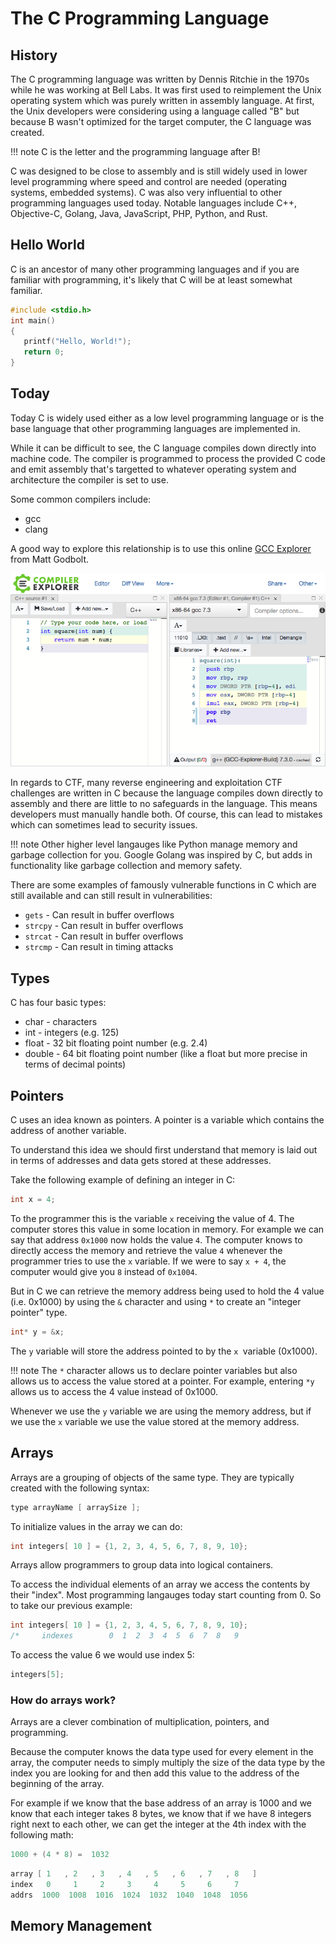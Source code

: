 # The C Programming Language

## History

The C programming language was written by Dennis Ritchie in the 1970s while he was working at Bell Labs. It was first used to reimplement the Unix operating system which was purely written in assembly language. At first, the Unix developers were considering using a language called "B" but because B wasn't optimized for the target computer, the C language was created.

!!! note
    C is the letter and the programming language after B!

C was designed to be close to assembly and is still widely used in lower level programming where speed and control are needed (operating systems, embedded systems). C was also very influential to other programming languages used today. Notable languages include C++, Objective-C, Golang, Java, JavaScript, PHP, Python, and Rust.


## Hello World

C is an ancestor of many other programming languages and if you are familiar with programming, it's likely that C will be at least somewhat familiar.

```c
#include <stdio.h>
int main()
{
   printf("Hello, World!");
   return 0;
}
```


## Today

Today C is widely used either as a low level programming language or is the base language that other programming languages are implemented in.

While it can be difficult to see, the C language compiles down directly into machine code. The compiler is programmed to process the provided C code and emit assembly that's targetted to whatever operating system and architecture the compiler is set to use.

Some common compilers include:

 * gcc
 * clang

A good way to explore this relationship is to use this online [GCC Explorer](https://godbolt.org/#) from Matt Godbolt.

![GCC Explorer](images/godbold-org.png)

In regards to CTF, many reverse engineering and exploitation CTF challenges are written in C because the language compiles down directly to assembly and there are little to no safeguards in the language. This means developers must manually handle both. Of course, this can lead to mistakes which can sometimes lead to security issues.

!!! note
    Other higher level langauges like Python manage memory and garbage collection for you. Google Golang was inspired by C, but adds in functionality like garbage collection and memory safety.

There are some examples of famously vulnerable functions in C which are still available and can still result in vulnerabilities:

 * `gets` - Can result in buffer overflows
 * `strcpy` - Can result in buffer overflows
 * `strcat` - Can result in buffer overflows
 * `strcmp` - Can result in timing attacks

## Types

C has four basic types:

 * char - characters
 * int - integers (e.g. 125)
 * float - 32 bit floating point number (e.g. 2.4)
 * double - 64 bit floating point number (like a float but more precise in terms of decimal points)

## Pointers

C uses an idea known as pointers. A pointer is a variable which contains the address of another variable.

To understand this idea we should first understand that memory is laid out in terms of addresses and data gets stored at these addresses.

Take the following example of defining an integer in C:

```c
int x = 4;
```

To the programmer this is the variable `x` receiving the value of 4. The computer stores this value in some location in memory. For example we can say that address `0x1000` now holds the value `4`. The computer knows to directly access the memory and retrieve the value `4` whenever the programmer tries to use the `x` variable. If we were to say `x + 4`, the computer would give you `8` instead of `0x1004`.

But in C we can retrieve the memory address being used to hold the 4 value (i.e. 0x1000) by using the `&` character and using `*` to create an "integer pointer" type.

```c
int* y = &x;
```

The `y` variable will store the address pointed to by the `x `variable (0x1000).

!!! note
    The `*` character allows us to declare pointer variables but also allows us to access the value stored at a pointer. For example, entering `*y` allows us to access the 4 value instead of 0x1000.

Whenever we use the `y` variable we are using the memory address, but if we use the `x` variable we use the value stored at the memory address.

## Arrays

Arrays are a grouping of objects of the same type. They are typically created with the following syntax:

```c
type arrayName [ arraySize ];
```

To initialize values in the array we can do:

```c
int integers[ 10 ] = {1, 2, 3, 4, 5, 6, 7, 8, 9, 10};
```

Arrays allow programmers to group data into logical containers.

To access the individual elements of an array we access the contents by their "index". Most programming langauges today start counting from 0. So to take our previous example:

```c
int integers[ 10 ] = {1, 2, 3, 4, 5, 6, 7, 8, 9, 10};
/*     indexes        0  1  2  3  4  5  6  7  8   9
```

To access the value 6 we would use index 5:

```c
integers[5];
```

### How do arrays work?

Arrays are a clever combination of multiplication, pointers, and programming.

Because the computer knows the data type used for every element in the array, the computer needs to simply multiply the size of the data type by the index you are looking for and then add this value to the address of the beginning of the array.

For example if we know that the base address of an array is 1000 and we know that each integer takes 8 bytes, we know that if we have 8 integers right next to each other, we can get the integer at the 4th index with the following math:

```c
1000 + (4 * 8) =  1032
```

```c
array [ 1   , 2   , 3   , 4   , 5   , 6   , 7   , 8   ]
index   0     1     2     3     4     5     6     7
addrs  1000  1008  1016  1024  1032  1040  1048  1056
```

## Memory Management
